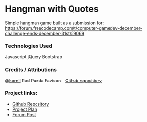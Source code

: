 # Hangman with Quotes
Simple hangman game built as a submission for: https://forum.freecodecamp.com/t/computer-gamedev-december-challenge-ends-december-31st/59069


### Technologies Used

Javascript
jQuery
Bootstrap

### Credits / Attributions

[@kornil](https://github.com/Kornil) Red Panda Favicon - [Github repositiory](https://github.com/Kornil/Red-Panda-FCC-Favicon)

### Project links:
* [Github Repository]()
* [Project Plan]()
* [Forum Post]()